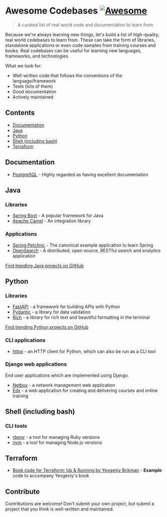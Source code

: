 # Awesome Codebases [![Awesome](https://awesome.re/badge.svg)](https://awesome.re)

> A curated list of real world code and documentation to learn from

Because we're always learning new things, let's build a list of high-quality, real world codebases to learn from. These can take the form of libraries, standalone applications or even code samples from training courses and books. Real codebases can be useful for learning new languages, frameworks, and technologies.

What we look for:

- Well-written code that follows the conventions of the language/framework
- Tests (lots of them)
- Good documentation
- Actively maintained

## Contents

- [Documentation](#documentation)
- [Java](#java)
- [Python](#python)
- [Shell (including bash)](#shell)
- [Terraform](#terraform)

## Documentation

- [PostgreSQL](https://github.com/postgres/postgres) - Highly regarded as having excellent documentation

## Java

### Libraries

- [Spring Boot](https://github.com/spring-projects/spring-boot) - A popular framework for Java
- [Apache Camel](https://github.com/apache/camel) - An integration library

### Applications

- [Spring Petclinic](https://github.com/spring-projects/spring-petclinic) - The canonical example application to learn Spring
- [OpenSearch](https://github.com/opensearch-project/OpenSearch) - A distributed, open source, RESTful search and analytics application

[Find trending Java projects on GitHub](https://github.com/trending/java?since=daily)

## Python

### Libraries

- [FastAPI](https://github.com/tiangolo/fastapi) - a framework for building APIs with Python
- [Pydantic](https://github.com/pydantic/pydantic) - a library for data validation
- [Rich](https://github.com/Textualize/rich) - a library for rich text and beautiful formatting in the terminal

[Find trending Python projects on GitHub](https://github.com/trending/python?since=daily)

### CLI applications

- [httpx](https://github.com/encode/httpx) - an HTTP client for Python, which can also be run as a CLI tool

### Django web applications

End user applications which are implemented using Django.

- [Netbox](https://github.com/netbox-community/netbox) - a network management web application
- [Edx](https://github.com/openedx/edx-platform) - a web application for creating and delivering courses and online training

## Shell (including bash)

### CLI tools

- [rbenv](https://github.com/rbenv/rbenv) - a tool for managing Ruby versions
- [nvm](https://github.com/nvm-sh/nvm) - a tool for managing Node.js versions

## Terraform

- [Book code for Terraform: Up & Running by Yevgeniy Brikman](https://github.com/brikis98/terraform-up-and-running-code) - **Example** code to accompany Yevgeniy's book


## Contribute

Contributions are welcome! Don't submit your own project, but submit a project that you think is well-written and maintained.

